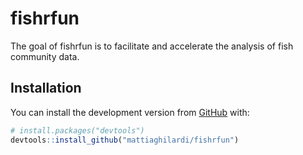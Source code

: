 
<!-- README.md is generated from README.Rmd. Please edit that file -->

# fishrfun

<!-- badges: start -->
<!-- badges: end -->

The goal of fishrfun is to facilitate and accelerate the analysis of
fish community data.

## Installation

You can install the development version from
[GitHub](https://github.com/) with:

``` r
# install.packages("devtools")
devtools::install_github("mattiaghilardi/fishrfun")
```
